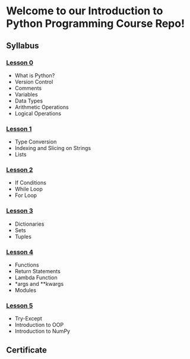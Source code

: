 
# Welcome to our Introduction to Python Programming Course Repo!

## Syllabus

### [Lesson 0](https://github.com/globalaihub/introduction-to-python/blob/master/Day0.ipynb)
- What is Python?
- Version Control
- Comments
- Variables
- Data Types
- Arithmetic Operations
- Logical Operations

### [Lesson 1](https://github.com/GuvenEREN-404/globalaihub_introduction_to_python/Day1.ipynb)
- Type Conversion
- Indexing and Slicing on Strings
- Lists

### [Lesson 2](https://github.com/GuvenEREN-404/globalaihub_introduction_to_python/Day2.ipynb)
- If Conditions
- While Loop
- For Loop

### [Lesson 3](https://github.com/GuvenEREN-404/globalaihub_introduction_to_python/Day3.ipynb)
- Dictionaries
- Sets
- Tuples

### [Lesson 4](https://github.com/GuvenEREN-404/globalaihub_introduction_to_python/Day4.ipynb)
- Functions
- Return Statements
- Lambda Function
- *args and **kwargs
- Modules


### [Lesson 5](https://github.com/GuvenEREN-404/globalaihub_introduction_to_python/Day5.ipynb)
- Try-Except
- Introduction to OOP
- Introduction to NumPy

## Certificate

